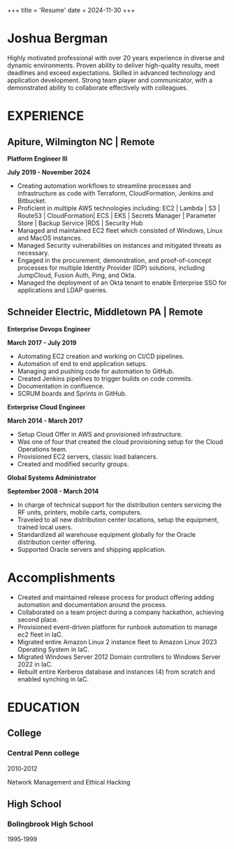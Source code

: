 +++
title = 'Resume'
date = 2024-11-30
+++

# Joshua Bergman 

Highly motivated professional with over 20 years experience in  diverse and dynamic environments. Proven ability to deliver high-quality results, meet deadlines and exceed expectations. Skilled in advanced technology and application development. Strong team player and communicator, with a demonstrated ability to collaborate effectively with colleagues.


# EXPERIENCE
## **Apiture, Wilmington NC | Remote**

**Platform Engineer III**

**July  2019 - November 2024**

- Creating automation workflows to streamline processes and infrastructure as code with Terraform, CloudFormation, Jenkins and Bitbucket.
- Proficient  in multiple AWS technologies including:
  EC2 | Lambda | S3 | Route53 | CloudFormation| ECS |  EKS | Secrets Manager | Parameter Store | Backup Service |RDS | Security Hub
- Managed and maintained EC2 fleet which consisted of Windows, Linux and MacOS instances.
- Managed Security vulnerabilities on instances and mitigated threats as necessary.
- Engaged in the procurement, demonstration, and proof-of-concept processes for multiple Identity Provider (IDP) solutions, including JumpCloud, Fusion Auth, Ping, and Okta.
- Managed the deployment of an Okta tenant to enable Enterprise SSO for applications and LDAP queries.



## **Schneider Electric, Middletown PA | Remote**

**Enterprise Devops Engineer**

**March  2017 - July 2019**

- Automating EC2 creation and working on CI/CD pipelines.
- Automation of end to end application setups.
- Managing and pushing code for automation to GitHub.
- Created Jenkins pipelines to trigger builds on code commits.
- Documentation in confluence.
- SCRUM boards and Sprints in GitHub.

**Enterprise Cloud Engineer**

**March 2014 - March 2017**

- Setup Cloud Offer in AWS and provisioned infrastructure.
- Was one of four that created the cloud provisioning setup for the Cloud Operations team.
- Provisioned EC2 servers, classic load balancers.
- Created and modified security groups.


**Global Systems Administrator**

**September 2008 - March 2014**

- In charge of technical support for the distribution centers servicing the RF units, printers,
  mobile carts, computers.
- Traveled to all new distribution center locations, setup the equipment, trained local users.
- Standardized all warehouse equipment globally for the Oracle distribution center offering.
- Supported Oracle servers and shipping application.


# Accomplishments
- Created and maintained release process for product offering adding automation and documentation around the process. 
- Collaborated on a team project during a company hackathon, achieving second place.
- Provisioned event-driven platform for runbook automation to manage ec2 fleet in IaC.
- Migrated entire Amazon Linux 2 instance fleet to Amazon Linux 2023 Operating System in IaC.
- Migrated Windows Server 2012 Domain controllers to Windows Server 2022 in IaC.
- Rebuilt entire Kerberos database and instances (4) from scratch and enabled synching in IaC.


# EDUCATION
## College
### Central Penn college
2010‐2012

Network Management and Ethical Hacking
## High School
### Bolingbrook High School

1995‐1999
